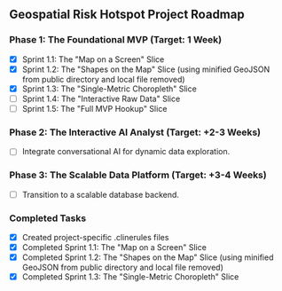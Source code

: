 ## Geospatial Risk Hotspot Project Roadmap

### Phase 1: The Foundational MVP (Target: 1 Week)
- [x] Sprint 1.1: The "Map on a Screen" Slice
- [x] Sprint 1.2: The "Shapes on the Map" Slice (using minified GeoJSON from public directory and local file removed)
- [x] Sprint 1.3: The "Single-Metric Choropleth" Slice
- [ ] Sprint 1.4: The "Interactive Raw Data" Slice
- [ ] Sprint 1.5: The "Full MVP Hookup" Slice

### Phase 2: The Interactive AI Analyst (Target: +2-3 Weeks)
- [ ] Integrate conversational AI for dynamic data exploration.

### Phase 3: The Scalable Data Platform (Target: +3-4 Weeks)
- [ ] Transition to a scalable database backend.

### Completed Tasks
- [x] Created project-specific .clinerules files
- [x] Completed Sprint 1.1: The "Map on a Screen" Slice
- [x] Completed Sprint 1.2: The "Shapes on the Map" Slice (using minified GeoJSON from public directory and local file removed)
- [x] Completed Sprint 1.3: The "Single-Metric Choropleth" Slice
